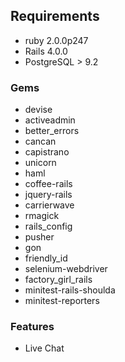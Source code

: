 ## Requirements

  * ruby 2.0.0p247
  * Rails 4.0.0
  * PostgreSQL > 9.2

### Gems

  * devise
  * activeadmin
  * better_errors
  * cancan
  * capistrano
  * unicorn
  * haml
  * coffee-rails
  * jquery-rails
  * carrierwave
  * rmagick
  * rails_config
  * pusher
  * gon
  * friendly_id
  * selenium-webdriver
  * factory_girl_rails
  * minitest-rails-shoulda
  * minitest-reporters

### Features

  * Live Chat

